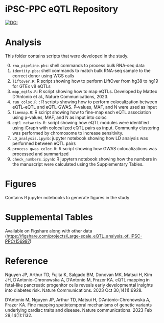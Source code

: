 # iPSC-PPC eQTL Repository

[![DOI](https://zenodo.org/badge/666282159.svg)](https://zenodo.org/badge/latestdoi/666282159)

# Analysis
This folder contains scripts that were developed in the study. 

0. `rna_pipeline.pbs`: shell commands to process bulk RNA-seq data
0. `identity.pbs`: shell commands to match bulk RNA-seq sample to the correct donor using WGS calls 
0. `liftover.R`: R script showing how to perform LiftOver from hg38 to hg19 for GTEx v8 eQTLs
1. `map_eqtls.R`: R script showing how to map eQTLs. Developed by Matteo D'Antonio et al., Nature Communications, 2023.
2. `run_coloc.R `: R scripts showing how to perform colocalization between eQTL-eQTL and eQTL-GWAS. P-values, MAF, and N were used as input
3. `finemap.R`: R sciript showing how to fine-map each eQTL association using p-values, MAF, and N as input into coloc
4. `eqtl_networks.R`: script showing how eQTL modules were identified using iGraph with colocalized eQTL pairs as input. Community clustering was performed by chromosome to increase sensitivity.
5. `LD_analysis.ipynb`: jupyter notebook showing how LD analysis was performed between eQTL pairs
6. `process_gwas_coloc.R`: R script showing how GWAS colocalizations was processed and summarized
7. `check_numbers.ipynb`: R jupytern notebook showing how the numbers in the manuscript were calculated using the Supplementary Tables.


# Figures
Contains R jupyter notebooks to generate figures in the study

# Supplemental Tables
Available on Figshare along with other data (https://figshare.com/projects/Large-scale_eQTL_analysis_of_iPSC-PPC/156987)

# Reference
Nguyen JP, Arthur TD, Fujita K, Salgado BM, Donovan MK, Matsui H, Kim JH, D’Antonio-Chronowska A, D’Antonio M, Frazer KA. eQTL mapping in fetal-like pancreatic progenitor cells reveals early developmental insights into diabetes risk. Nature Communications. 2023 Oct 30;14(1):6928.

D’Antonio M, Nguyen JP, Arthur TD, Matsui H, D’Antonio-Chronowska A, Frazer KA. Fine mapping spatiotemporal mechanisms of genetic variants underlying cardiac traits and disease. Nature communications. 2023 Feb 28;14(1):1132.
